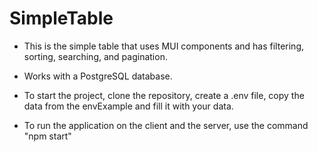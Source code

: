 # SimpleTable
  - This is the simple table that uses MUI components and has filtering, sorting, searching, and pagination. 
  
  - Works with a PostgreSQL database. 
  
  - To start the project, clone the repository, create a .env file, copy the data from the envExample and fill it with your data.

  - To run the application on the client and the server, use the command "npm start"
